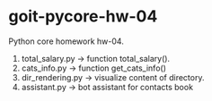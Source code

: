 # goit-pycore-hw-04
Python core homework hw-04.

1. total_salary.py -> function total_salary(). 
2. cats_info.py -> function get_cats_info()
3. dir_rendering.py -> visualize content of directory.
4. assistant.py -> bot assistant for contacts book